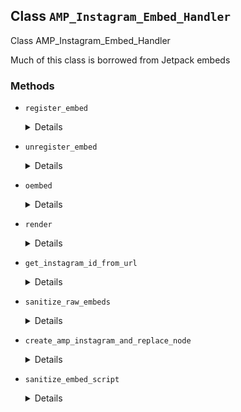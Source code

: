 ## Class `AMP_Instagram_Embed_Handler`

Class AMP_Instagram_Embed_Handler

Much of this class is borrowed from Jetpack embeds

### Methods
* `register_embed`

	<details>

	```php
	public register_embed()
	```

	Registers embed.


	</details>
* `unregister_embed`

	<details>

	```php
	public unregister_embed()
	```

	Unregisters embed.


	</details>
* `oembed`

	<details>

	```php
	public oembed( $matches, $attr, $url )
	```

	WordPress OEmbed rendering callback.


	</details>
* `render`

	<details>

	```php
	public render( $args )
	```

	Gets the rendered embed markup.


	</details>
* `get_instagram_id_from_url`

	<details>

	```php
	private get_instagram_id_from_url( $url )
	```

	Get Instagram ID from URL.


	</details>
* `sanitize_raw_embeds`

	<details>

	```php
	public sanitize_raw_embeds( Document $dom )
	```

	Sanitized &lt;blockquote class=&quot;instagram-media&quot;&gt; tags to &lt;amp-instagram&gt;


	</details>
* `create_amp_instagram_and_replace_node`

	<details>

	```php
	private create_amp_instagram_and_replace_node( $dom, $node )
	```

	Make final modifications to DOMNode


	</details>
* `sanitize_embed_script`

	<details>

	```php
	private sanitize_embed_script( $node )
	```

	Removes Instagram&#039;s embed &lt;script&gt; tag.


	</details>
